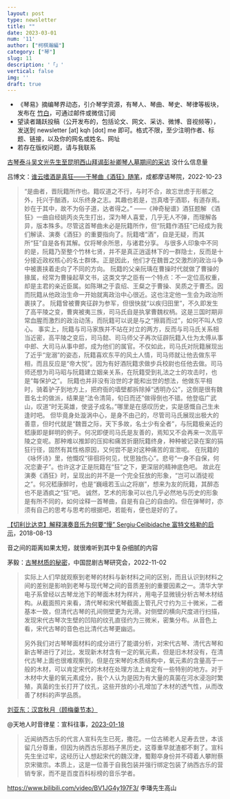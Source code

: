 ```yaml
---
layout: post
type: newsletter
title: ""
date: 2023-03-01
num: '11'
author: ["柯棋瀚編"]
category: ["琴"]
slug: 11
description: '「」'
vertical: false
img: ''
draft: true
---
```


- 《琴易》摘编琴界动态，引介琴学资源，有琴人、琴曲、琴史、琴律等板块，发布在 [竹白](https://kqhnewsletter.zhubai.love)，可通过邮件或微信订阅
- 望读者踊跃投稿（公开发布的，包括论文、网文、采访、微博、音视频等），发送到 newsletter [at] kqh [dot] me 即可。格式不限，至少注明作者、标题、链接，以及你的网名或姓名、网址
- 若存在版权问题，请与我联系



[古琴泰斗吴文光先生至昆明西山拜谒彭祉卿琴人墓期间的采访](https://www.bilibili.com/video/BV1u8411s7gn) 没什么信息量

吕博文：[谁云嗜酒是真狂——于琴曲《酒狂》随笔](https://mp.weixin.qq.com/s/LnMCTJH-Z6o2yyzLroIkDg)，成都摩诘琴院，2022-10-23

> “是曲者，晋阮籍所作也。籍叹道之不行，与时不合，故忘世虑于形骸之外，托兴于酗酒，以乐终身之志。其趣也若是，岂真嗜于酒耶，有道存焉。妙在于其中，故不为俗子道，达者得之。”
> ——《神奇秘谱》酒狂题解
> 《酒狂》一曲自经姚丙炎先生打出，深为琴人喜爱，几乎无人不弹，而理解各异，版本殊多。尽管这首琴曲未必是阮籍所作，但“阮籍作酒狂”已经成为我们解读、演奏《酒狂》的重要指向了。阮籍嗜“酒”，自是无疑，而其所“狂”自是各有其解。仅将琴余所思，与诸君分享。
> 与很多人印象中不同的是，阮籍乃至整个竹林七贤，并不是真正逍遥林下的一群隐士，反而是十分接近政权核心的名士群体。正是因此，他们才在魏晋之交激烈的政治斗争中被裹挟着走向了不同的方向。
> 阮籍的父亲阮瑀在曹操时代就做了曹操的掾属，经常为曹操起草文书，这类文学之臣有一个特点：不一定位高权重，却是主君的亲近臣属。如陈琳之于袁绍、王粲之于曹操、吴质之于曹丕。因而阮籍从他政治生命一开始就离政治中心很近。这也注定他一生会为政治所裹挟了。
> 阮籍曾被曹爽征辟为参军，但很快就“以疾归田里”，不久即发生了高平陵之变，曹爽被夷三族，司马氏自是执掌曹魏权柄。这是三国时期非常血腥而激烈的政治动荡，而阮籍可以说是与之“擦肩而过”，如何不叫人惊心。
> 事实上，阮籍与司马家族并不站在对立的两方，反而与司马氏关系相当近密，高平陵之变后，司马懿、司马师父子再次征辟阮籍入仕为太傅从事中郎、大司马从事中郎，成为他们的属官。不仅如此，司马氏对阮籍展现出了近乎“宠溺”的姿态，阮籍喜欢东平的风土人情，司马师就让他去做东平相，而且反应是“帝大悦”。因为有好酒阮籍求做步兵校尉也任他去做。司马师还想为司马昭与阮籍建立姻亲关系，在阮籍受到礼法之士的攻击时，也是“每保护之”。
> 阮籍也并非没有治世的才能和出世的想法，他做东平相时，骑着驴子到地方上，把府衙的墙壁都拆除掉“透明办公”，这倒是很有魏晋名士的做派，结果是“法令清简，旬日而还”做得倒也不错。他登临广武山，叹道“时无英雄，使竖子成名。”哪里是在感叹历史，实是感慨自己生未逢时吧。
> 但毕竟身处漩涡中心，是身不由己的，尽管司马氏展现出极大的善意，但时代就是“魏晋之际，天下多故，名士少有全者”，与阮籍极亲近的嵇康即是鲜明的例子。何况即便司马氏是友善的，焉知又不会再来一次高平陵之变呢。那种难以推卸的压抑和痛苦折磨阮籍终身，种种被记录在案的狷狂行径，固然有其性格原因，又何尝不是对这种痛苦的宣泄呢。
> 在阮籍的《咏怀诗》里，他慨叹“徘徊将何见，忧思独伤心”。悲号“一身不自保，何况恋妻子”。也许这才正是阮籍在“狂”之下，更深层的精神底色吧。
> 故此在演奏《酒狂》时，呈现出的并不是一个完全狂放的形象，“岂可以酒徒视之”。何况嵇康醉时，也是“巍峨若玉山之将崩”，想来为友的阮籍，其醉态也不是酒疯之“狂”吧。
> 诚然，艺术的形象可以也几乎必然地与历史的形象是有所不同的，如何诠释一首琴曲，自是有自己的自由的。但在弹琴时，亦须有自己的思考与思考的根据吧，若能有，便也是好的了。

[【切利比达克】解释演奏音乐为何要“慢” Sergiu·Celibidache 富特文格勒的启示](https://www.bilibili.com/video/BV1is411T7Nf/)，2018-08-13

音之间的距离如果太短，就很难听到其中复杂细腻的内容

茅毅：[古琴材质的秘密](https://mp.weixin.qq.com/s/l0BNp99Lxeh_OthhpPfapQ)，中国昆剧古琴研究会，2022-11-02

> 实际上人们早就观察到老琴的材料与新材料之间的区别，而且认识到材料之间的差别是影响到老琴与现代琴之间的音质差别的重要因素之一。清华大学电子系曾经以古琴龙池下的琴面木材为样片，用电子显微镜分析古琴木材结构。从截面照片来看，清代琴和宋代琴截面上管孔尺寸约为三十微米，二者基本一致，但清代古琴的孔间侧壁更为光滑。对侧壁的横向尺度进行扫描，发现宋代古琴次生壁的凹陷的纹孔直径约为三微米，密集分布。从音色上看，宋代古琴的音色也比清代古琴更幽远。
>
> 另外我们对古琴琴面材料的成分进行了能谱分析，对宋代古琴、清代古琴和新古琴进行了对比，发现新木材含有一定的氧元素，但是旧木材没有，在清代古琴上面也很难观察到，但是在宋琴的木质结构中，氧元素的含量高于一般的木材，可以肯定宋代的木材在处理方法上肯定有一些特别的地方。对于木材中大量的氧元素成分，我个人认为是因为有大量的真菌在河水浸泡时繁殖，真菌的生长打开了纹孔，这些开放的小孔增加了木材的透气性，从而改善了材料的声学品质。

[刘亚东：汉宫秋月（顾梅羹节本）](https://mp.weixin.qq.com/s/neS9JtsbDggWzXbLXnK8kQ)

@天地人时音律星：宣科往事，[2023-01-18](https://www.bilibili.com/read/cv21265329)

> 近闻纳西古乐的代言人宣科先生已死，撒花。一位古稀老人足寿去世，本该留几分尊重，但因为纳西古乐那档子黑历史，这尊重早就渣都不剩了。宣科先生坐过牢，这经历让人想起宋代的魏汉津，蜀黥卒身份并不碍着人攀附蔡京宋徽宗。本质上，这是一位善于自我包装并强行绑定包装了纳西古乐的营销专家，而不是百度百科标榜的音乐学者。 



https://www.bilibili.com/video/BV1JG4y197F3/ 李璠先生高山
